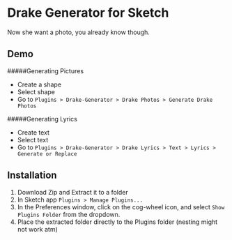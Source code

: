 Drake Generator for Sketch
============================

Now she want a photo, you already know though.

## Demo
#####Generating Pictures
- Create a shape
- Select shape
- Go to `Plugins > Drake-Generator > Drake Photos > Generate Drake Photos`

#####Generating Lyrics
- Create text
- Select text
- Go to `Plugins > Drake-Generator > Drake Lyrics > Text > Lyrics > Generate or Replace`
 

## Installation
1. Download Zip and Extract it to a folder
2. In Sketch app `Plugins > Manage Plugins...`
3. In the Preferences window, click on the cog-wheel icon, and select `Show Plugins Folder` from the dropdown.
4. Place the extracted folder directly to the Plugins folder (nesting might not work atm)
